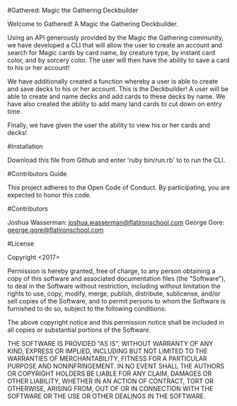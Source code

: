 #Gathered: Magic the Gathering Deckbuilder

Welcome to Gathered! A Magic the Gathering Deckbuilder.

Using an API generously provided by the Magic the Gathering community, we have developed a CLI that will allow the user to create an account and search for Magic cards by card name, by creature type, by instant card color, and by sorcery color. The user will then have the ability to save a card to his or her account!

We have additionally created a function whereby a user is able to create and save decks to his or her account. This is the Deckbuilder! A user will be able to create and name decks and add cards to these decks by name. We have also created the ability to add many land cards to cut down on entry time.

Finally, we have given the user the ability to view his or her cards and decks!

#Installation

Download this file from Github and enter 'ruby bin/run.rb' to to run the CLI.

#Contributors Guide

This project adheres to the Open Code of Conduct. By participating, you are expected to honor this code.


#Contributors

Joshua Wasserman: joshua.wasserman@flatironschool.com
George Gore: george.gore@flatironschool.com

#License

Copyright <2017> <Joshua Wasserman> <George Gore>

Permission is hereby granted, free of charge, to any person obtaining a copy of this software and associated documentation files (the "Software"), to deal in the Software without restriction, including without limitation the rights to use, copy, modify, merge, publish, distribute, sublicense, and/or sell copies of the Software, and to permit persons to whom the Software is furnished to do so, subject to the following conditions:

The above copyright notice and this permission notice shall be included in all copies or substantial portions of the Software.

THE SOFTWARE IS PROVIDED "AS IS", WITHOUT WARRANTY OF ANY KIND, EXPRESS OR IMPLIED, INCLUDING BUT NOT LIMITED TO THE WARRANTIES OF MERCHANTABILITY, FITNESS FOR A PARTICULAR PURPOSE AND NONINFRINGEMENT. IN NO EVENT SHALL THE AUTHORS OR COPYRIGHT HOLDERS BE LIABLE FOR ANY CLAIM, DAMAGES OR OTHER LIABILITY, WHETHER IN AN ACTION OF CONTRACT, TORT OR OTHERWISE, ARISING FROM, OUT OF OR IN CONNECTION WITH THE SOFTWARE OR THE USE OR OTHER DEALINGS IN THE SOFTWARE.
